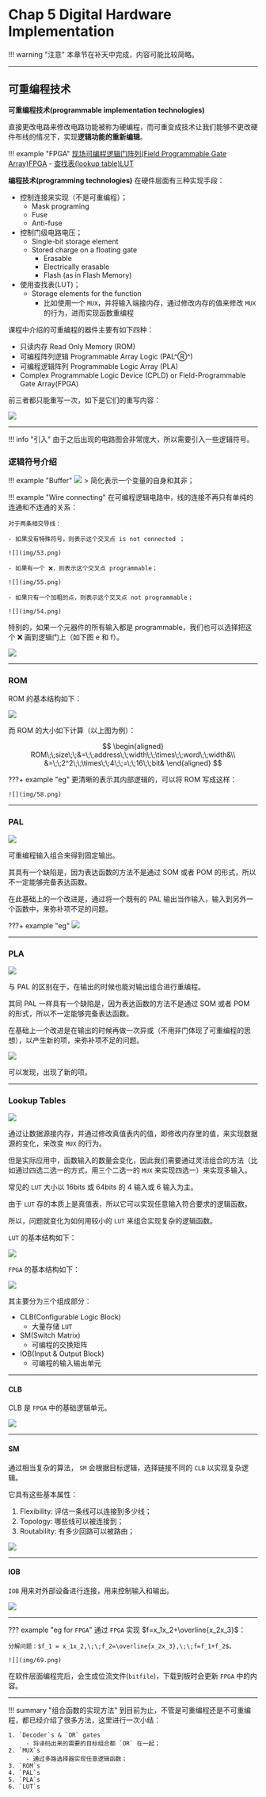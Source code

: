 # Chap 5 Digital Hardware Implementation

!!! warning "注意"
    本章节在补天中完成，内容可能比较简略。


---

## 可重编程技术

**可重编程技术(programmable implementation technologies)**

直接更改电路来修改电路功能被称为硬编程，而可重变成技术让我们能够不更改硬件布线的情况下，实现**逻辑功能的重新编辑**。

!!! example "FPGA"
    [现场可编程逻辑门阵列(Field Programmable Gate Array)FPGA](https://zh.wikipedia.org/zh-cn/%E7%8E%B0%E5%9C%BA%E5%8F%AF%E7%BC%96%E7%A8%8B%E9%80%BB%E8%BE%91%E9%97%A8%E9%98%B5%E5%88%97)
    - [查找表(lookup table)LUT](https://zh.m.wikipedia.org/zh-hans/%E6%9F%A5%E6%89%BE%E8%A1%A8)

**编程技术(programming technologies)** 在硬件层面有三种实现手段：

- 控制连接来实现（不是可重编程）；
    - Mask programing
    - Fuse
    - Anti-fuse
- 控制门级电路电压；
    - Single-bit storage element
    - Stored charge on a floating gate
        - Erasable
        - Electrically erasable
        - Flash (as in Flash Memory) 
- 使用查找表(LUT)；
    - Storage elements for the function
        - 比如使用一个 `MUX`，并将输入端接内存，通过修改内存的值来修改 `MUX` 的行为，进而实现函数重编程

课程中介绍的可重编程的器件主要有如下四种：

- 只读内存 Read Only Memory (ROM) 
- 可编程阵列逻辑 Programmable Array Logic (PAL^Ⓡ^)
- 可编程逻辑阵列 Programmable Logic Array (PLA)
- Complex Programmable Logic Device (CPLD) or Field-Programmable Gate Array(FPGA)

前三者都只能重写一次，如下是它们的重写内容：

![](img/51.png)

---

!!! info "引入"
    由于之后出现的电路图会非常庞大，所以需要引入一些逻辑符号。

### 逻辑符号介绍

!!! example "Buffer"
    ![](img/52.png)
    > 简化表示一个变量的自身和其非；

!!! example "Wire connecting"
    在可编程逻辑电路中，线的连接不再只有单纯的连通和不连通的关系：

    对于两条相交导线：
    
    - 如果没有特殊符号，则表示这个交叉点 is not connected ；

    ![](img/53.png)

    - 如果有一个 ❌，则表示这个交叉点 programmable；

    ![](img/55.png)

    - 如果只有一个加粗的点，则表示这个交叉点 not programmable；

    ![](img/54.png)

特别的，如果一个元器件的所有输入都是 programmable，我们也可以选择把这个 ❌ 画到逻辑门上（如下图 e 和 f）。

![](img/56.png)

---

### ROM

ROM 的基本结构如下：

![](img/57.png)

而 ROM 的大小如下计算（以上图为例）：

$$
\begin{aligned}
    ROM\;\;size\;\;&=\;\;address\;\;width\;\;\times\;\;word\;\;width&\\
                   &=\;\;2^2\;\;\times\;\;4\;\;=\;\;16\;\;bit&
\end{aligned}
$$

???+ example "eg"
    更清晰的表示其内部逻辑的，可以将 ROM 写成这样：

    ![](img/58.png)

---

### PAL

![](img/59.png)

可重编程输入组合来得到固定输出。

其具有一个缺陷是，因为表达函数的方法不是通过 SOM 或者 POM 的形式，所以不一定能够完备表达函数。

在此基础上的一个改进是，通过将一个既有的 PAL 输出当作输入，输入到另外一个函数中，来弥补项不足的问题。

???+ example "eg"
    ![](img/60.png)


---

### PLA 

![](img/61.png)

与 PAL 的区别在于，在输出的时候也能对输出组合进行重编程。

其同 PAL 一样具有一个缺陷是，因为表达函数的方法不是通过 SOM 或者 POM 的形式，所以不一定能够完备表达函数。

在基础上一个改进是在输出的时候再做一次异或（不用非门体现了可重编程的思想），以产生新的项，来弥补项不足的问题。

![](img/62.png)

可以发现，出现了新的项。

---

### Lookup Tables

![](img/63.png)

通过让数据源接内存，并通过修改真值表内的值，即修改内存里的值，来实现数据源的变化，来改变 `MUX` 的行为。

但是实际应用中，函数输入的数量会变化，因此我们需要通过灵活组合的方法（比如通过四选二选一的方式，用三个二选一的 `MUX` 来实现四选一）来实现多输入。

常见的 `LUT` 大小以 16bits 或 64bits 的 4 输入或 6 输入为主。

由于 `LUT` 存的本质上是真值表，所以它可以实现任意输入符合要求的逻辑函数。

所以，问题就变化为如何用较小的 `LUT` 来组合实现复杂的逻辑函数。

`LUT` 的基本结构如下：

![](img/64.png)



`FPGA` 的基本结构如下：

![](img/65.png)

其主要分为三个组成部分：

- CLB(Configurable Logic Block)
    - 大量存储 `LUT`
- SM(Switch Matrix)
    - 可编程的交换矩阵
- IOB(Input & Output Block)
    - 可编程的输入输出单元

---

#### CLB

CLB 是 `FPGA` 中的基础逻辑单元。

![](img/66.png)

---

#### SM

通过相当复杂的算法， `SM` 会根据目标逻辑，选择链接不同的 `CLB` 以实现复杂逻辑。

它具有这些基本属性：

1. Flexibility: 评估一条线可以连接到多少线；
2. Topology: 哪些线可以被连接到；
3. Routability: 有多少回路可以被路由；

![](img/68.png)

---

#### IOB

`IOB` 用来对外部设备进行连接，用来控制输入和输出。

![](img/67.png)

---

??? example "eg for `FPGA`"
    通过 `FPGA` 实现 $f=x_1x_2+\overline{x_2x_3}$：

    分解问题：$f_1 = x_1x_2,\;\;f_2=\overline{x_2x_3},\;\;f=f_1+f_2$。

    ![](img/69.png)

在软件层面编程完后，会生成位流文件(`bitfile`)，下载到板时会更新 `FPGA` 中的内容。

---

!!! summary "组合函数的实现方法"
    到目前为止，不管是可重编程还是不可重编程，都已经介绍了很多方法，这里进行一次小结：

    1. `Decoder`s & `OR` gates
         - 将译码出来的需要的目标组合都 `OR` 在一起；
    2. `MUX`s
         - 通过多路选择器实现任意逻辑函数； 
    3. `ROM`s
    4. `PAL`s
    5. `PLA`s
    6. `LUT`s

